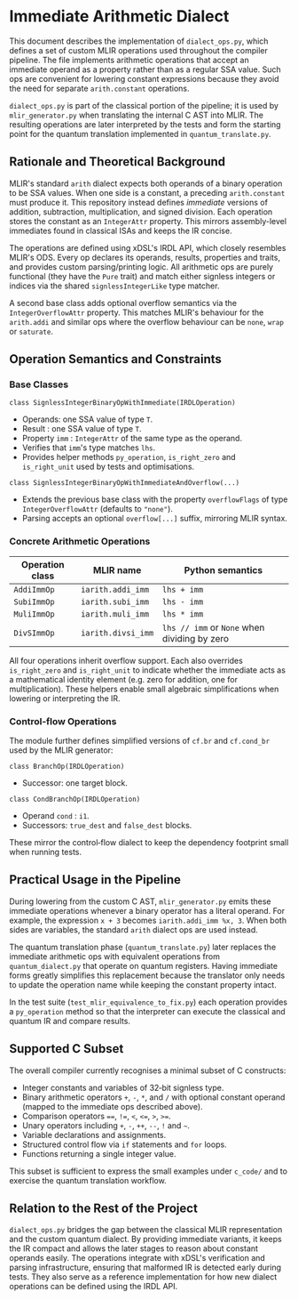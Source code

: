 # Immediate Arithmetic Dialect

This document describes the implementation of `dialect_ops.py`, which defines a
set of custom MLIR operations used throughout the compiler pipeline.  The file
implements arithmetic operations that accept an immediate operand as a property
rather than as a regular SSA value.  Such ops are convenient for lowering
constant expressions because they avoid the need for separate `arith.constant`
operations.

`dialect_ops.py` is part of the classical portion of the pipeline; it is used
by `mlir_generator.py` when translating the internal C AST into MLIR.  The
resulting operations are later interpreted by the tests and form the starting
point for the quantum translation implemented in `quantum_translate.py`.

## Rationale and Theoretical Background

MLIR's standard `arith` dialect expects both operands of a binary operation to
be SSA values.  When one side is a constant, a preceding `arith.constant` must
produce it.  This repository instead defines *immediate* versions of addition,
subtraction, multiplication, and signed division.  Each operation stores the
constant as an `IntegerAttr` property.  This mirrors assembly-level immediates
found in classical ISAs and keeps the IR concise.

The operations are defined using xDSL's IRDL API, which closely resembles
MLIR's ODS.  Every op declares its operands, results, properties and traits, and
provides custom parsing/printing logic.  All arithmetic ops are purely
functional (they have the `Pure` trait) and match either signless integers or
indices via the shared `signlessIntegerLike` type matcher.

A second base class adds optional overflow semantics via the
`IntegerOverflowAttr` property.  This matches MLIR's behaviour for the
`arith.addi` and similar ops where the overflow behaviour can be `none`, `wrap`
or `saturate`.

## Operation Semantics and Constraints

### Base Classes

```
class SignlessIntegerBinaryOpWithImmediate(IRDLOperation)
```
* Operands: one SSA value of type `T`.
* Result : one SSA value of type `T`.
* Property `imm` : `IntegerAttr` of the same type as the operand.
* Verifies that `imm`'s type matches `lhs`.
* Provides helper methods `py_operation`, `is_right_zero` and `is_right_unit`
  used by tests and optimisations.

```
class SignlessIntegerBinaryOpWithImmediateAndOverflow(...)
```
* Extends the previous base class with the property `overflowFlags` of type
  `IntegerOverflowAttr` (defaults to `"none"`).
* Parsing accepts an optional `overflow[...]` suffix, mirroring MLIR syntax.

### Concrete Arithmetic Operations

| Operation class | MLIR name          | Python semantics            |
|-----------------|--------------------|-----------------------------|
| `AddiImmOp`     | `iarith.addi_imm`  | `lhs + imm`                 |
| `SubiImmOp`     | `iarith.subi_imm`  | `lhs - imm`                 |
| `MuliImmOp`     | `iarith.muli_imm`  | `lhs * imm`                 |
| `DivSImmOp`     | `iarith.divsi_imm` | `lhs // imm` or `None` when dividing by zero |

All four operations inherit overflow support.  Each also overrides
`is_right_zero` and `is_right_unit` to indicate whether the immediate acts as a
mathematical identity element (e.g. zero for addition, one for multiplication).
These helpers enable small algebraic simplifications when lowering or
interpreting the IR.

### Control‑flow Operations

The module further defines simplified versions of `cf.br` and `cf.cond_br` used
by the MLIR generator:

```
class BranchOp(IRDLOperation)
```
* Successor: one target block.

```
class CondBranchOp(IRDLOperation)
```
* Operand `cond` : `i1`.
* Successors: `true_dest` and `false_dest` blocks.

These mirror the control‑flow dialect to keep the dependency footprint small
when running tests.

## Practical Usage in the Pipeline

During lowering from the custom C AST, `mlir_generator.py` emits these
immediate operations whenever a binary operator has a literal operand.  For
example, the expression `x + 3` becomes `iarith.addi_imm %x, 3`.  When both sides
are variables, the standard `arith` dialect ops are used instead.

The quantum translation phase (`quantum_translate.py`) later replaces the
immediate arithmetic ops with equivalent operations from `quantum_dialect.py`
that operate on quantum registers.  Having immediate forms greatly simplifies
this replacement because the translator only needs to update the operation name
while keeping the constant property intact.

In the test suite (`test_mlir_equivalence_to_fix.py`) each operation provides a
`py_operation` method so that the interpreter can execute the classical and
quantum IR and compare results.

## Supported C Subset

The overall compiler currently recognises a minimal subset of C constructs:

* Integer constants and variables of 32‑bit signless type.
* Binary arithmetic operators `+`, `-`, `*`, and `/` with optional constant
  operand (mapped to the immediate ops described above).
* Comparison operators `==`, `!=`, `<`, `<=`, `>`, `>=`.
* Unary operators including `+`, `-`, `++`, `--`, `!` and `~`.
* Variable declarations and assignments.
* Structured control flow via `if` statements and `for` loops.
* Functions returning a single integer value.

This subset is sufficient to express the small examples under `c_code/` and to
exercise the quantum translation workflow.

## Relation to the Rest of the Project

`dialect_ops.py` bridges the gap between the classical MLIR representation and
the custom quantum dialect.  By providing immediate variants, it keeps the IR
compact and allows the later stages to reason about constant operands easily.
The operations integrate with xDSL's verification and parsing infrastructure,
ensuring that malformed IR is detected early during tests.  They also serve as a
reference implementation for how new dialect operations can be defined using the
IRDL API.